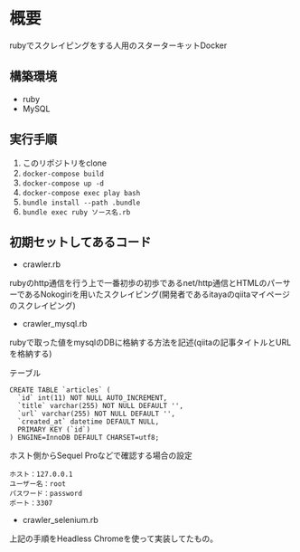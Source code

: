 # 概要
rubyでスクレイピングをする人用のスターターキットDocker

## 構築環境
* ruby
* MySQL

## 実行手順
1. このリポジトリをclone
1. `docker-compose build`
1. `docker-compose up -d`
1. `docker-compose exec play bash`
1. `bundle install --path .bundle`
1. `bundle exec ruby ソース名.rb`

## 初期セットしてあるコード
* crawler.rb

rubyのhttp通信を行う上で一番初歩の初歩であるnet/http通信とHTMLのパーサーであるNokogiriを用いたスクレイピング(開発者であるitayaのqiitaマイページのスクレイピング)

* crawler_mysql.rb

rubyで取った値をmysqlのDBに格納する方法を記述(qiitaの記事タイトルとURLを格納する)

テーブル
```
CREATE TABLE `articles` (
  `id` int(11) NOT NULL AUTO_INCREMENT,
  `title` varchar(255) NOT NULL DEFAULT '',
  `url` varchar(255) NOT NULL DEFAULT '',
  `created_at` datetime DEFAULT NULL,
  PRIMARY KEY (`id`)
) ENGINE=InnoDB DEFAULT CHARSET=utf8;
```
ホスト側からSequel Proなどで確認する場合の設定

```
ホスト：127.0.0.1
ユーザー名：root
パスワード：password
ポート：3307
```

* crawler_selenium.rb

上記の手順をHeadless Chromeを使って実装してたもの。